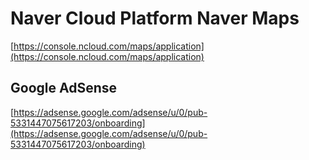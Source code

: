 # Naver Cloud Platform Naver Maps

[https://console.ncloud.com/maps/application](https://console.ncloud.com/maps/application)

## Google AdSense

[https://adsense.google.com/adsense/u/0/pub-5331447075617203/onboarding](https://adsense.google.com/adsense/u/0/pub-5331447075617203/onboarding)